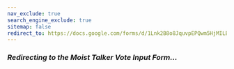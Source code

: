 ```yaml
---
nav_exclude: true
search_engine_exclude: true
sitemap: false
redirect_to: https://docs.google.com/forms/d/1Lnk2B8o8JquvpEPQwm5HjMILBjei1NOIKnMW6HYAoBo/
---
```


### ***Redirecting to the Moist Talker Vote Input Form...***
